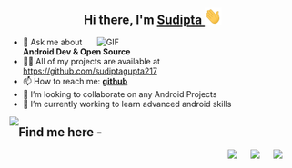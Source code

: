 <h2 align="center">Hi there, I'm <a  href="https://github.com/Sudiptagupta217">Sudipta </a> <img  src="https://raw.githubusercontent.com/ABSphreak/ABSphreak/master/gifs/Hi.gif" width="30px"></h2>

<img align="right"  alt="GIF" src="https://i.imgur.com/8MupZHY.gif" width="350px" />

- 💬 Ask me about **Android Dev & Open Source**
- 👨‍💻 All of my projects are available at https://github.com/sudiptagupta217
- 📫 How to reach me: <a href="https://github.com/Sudiptagupta217"> <b> github </b> </a>
- 👯 I’m looking to collaborate on any Android Projects
- 🔭 I’m currently working to learn advanced android skills


<img align="left" src="https://github-readme-stats.vercel.app/api?username=sudiptagupta217&show_icons=true&hide_border=false" />
 
 <div>
 
 <h2 align="bottom" > Find me here - </h2>
 
<a href="https://www.linkedin.com/in/sudipta-gupta-58407b119/">
  <img align="right" width="40px" src="https://cdn.jsdelivr.net/npm/simple-icons@v3/icons/linkedin.svg" />
</a>

<div></div>

<a href="mailto:sudiptagupta217@gmail.com">
  <img align="right" width="40px" src="https://cdn.jsdelivr.net/npm/simple-icons@v3/icons/gmail.svg" />
</a>

<div></div>

<a href="https://twitter.com/sudiptagupta217">
  <img align="right" width="40px" src="https://cdn.jsdelivr.net/npm/simple-icons@v3/icons/twitter.svg" />
</a>

</div>


